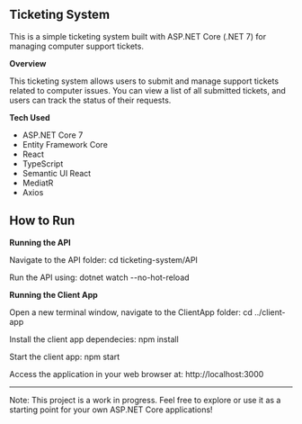 Ticketing System
-
This is a simple ticketing system built with ASP.NET Core (.NET 7) for managing computer support tickets.

**Overview**

This ticketing system allows users to submit and manage support tickets related to computer issues. You can view a list of all submitted tickets, and users can track the status of their requests.

**Tech Used**

- ASP.NET Core 7
- Entity Framework Core
- React
- TypeScript
- Semantic UI React
- MediatR
- Axios

How to Run
---------------------------------------------------------------------

**Running the API**

Navigate to the API folder:
cd ticketing-system/API

Run the API using:
dotnet watch --no-hot-reload

**Running the Client App**

Open a new terminal window, navigate to the ClientApp folder:
cd ../client-app

Install the client app dependecies:
npm install

Start the client app:
npm start

Access the application in your web browser at:
http://localhost:3000

---------------------------------------------------------------------
Note: This project is a work in progress. Feel free to explore or use it as a starting point for your own ASP.NET Core applications!
